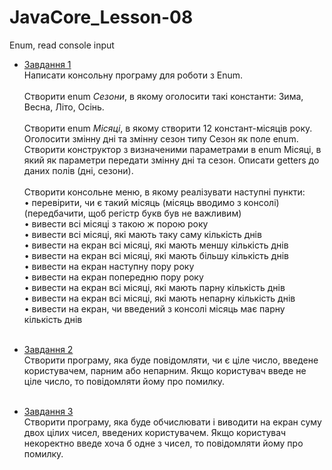 # JavaCore_Lesson-08
Enum, read console input

* [Завдання 1](https://github.com/AlexeyDolgov/JavaCore_Lesson-08/tree/master/JavaCore_Lesson-08/src/ua/lviv/lgs/task8_1)<br>
Написати консольну програму для роботи з Enum.<br><br>
Створити enum <i>Сезони</i>, в якому оголосити такі константи: Зима, Весна, Літо, Осінь.<br><br>
Створити enum <i>Місяці</i>, в якому створити 12 констант-місяців року. Оголосити змінну дні та змінну сезон типу Сезон як поле
enum. Створити конструктор з визначеними параметрами в enum Місяці, в який як параметри передати змінну дні та сезон. Описати getters
до даних полів (дні, сезони).<br><br>
Створити консольне меню, в якому реалізувати наступні пункти:<br>
• перевірити, чи є такий місяць (місяць вводимо з консолі) (передбачити, щоб регістр букв був не важливим)<br>
• вивести всі місяці з такою ж порою року<br>
• вивести всі місяці, які мають таку саму кількість днів<br>
• вивести на екран всі місяці, які мають меншу кількість днів<br>
• вивести на екран всі місяці, які мають більшу кількість днів<br>
• вивести на екран наступну пору року<br>
• вивести на екран попередню пору року<br>
• вивести на екран всі місяці, які мають парну кількість днів<br>
• вивести на екран всі місяці, які мають непарну кількість днів<br>
• вивести на екран, чи введений з консолі місяць має парну кількість днів<br><br>

* [Завдання 2](https://github.com/AlexeyDolgov/JavaCore_Lesson-08/tree/master/JavaCore_Lesson-08/src/ua/lviv/lgs/task8_2)<br>
Створити програму, яка буде повідомляти, чи є ціле число, введене користувачем, парним або непарним. Якщо користувач введе не ціле число,
то повідомляти йому про помилку.<br><br>

* [Завдання 3](https://github.com/AlexeyDolgov/JavaCore_Lesson-08/tree/master/JavaCore_Lesson-08/src/ua/lviv/lgs/task8_3)<br>
Створити програму, яка буде обчислювати і виводити на екран суму двох цілих чисел, введених користувачем. Якщо користувач некоректно
введе хоча б одне з чисел, то повідомляти йому про помилку.<br><br>
